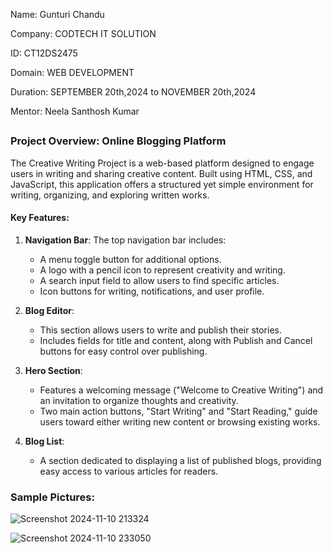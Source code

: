 Name: Gunturi Chandu

Company: CODTECH IT SOLUTION

ID: CT12DS2475

Domain: WEB DEVELOPMENT

Duration: SEPTEMBER 20th,2024 to NOVEMBER 20th,2024

Mentor: Neela Santhosh Kumar

##
### Project Overview: Online Blogging Platform

The Creative Writing Project is a web-based platform designed to engage users in writing and sharing creative content. Built using HTML, CSS, and JavaScript, this application offers a structured yet simple environment for writing, organizing, and exploring written works.

#### Key Features:

1. **Navigation Bar**: The top navigation bar includes:

    - A menu toggle button for additional options.
    - A logo with a pencil icon to represent creativity and writing.
    - A search input field to allow users to find specific articles.
    - Icon buttons for writing, notifications, and user profile.
   
2. **Blog Editor**:
    - This section allows users to write and publish their stories.
    - Includes fields for title and content, along with Publish and Cancel buttons for easy control over publishing.
      
3. **Hero Section**:
    - Features a welcoming message ("Welcome to Creative Writing") and an invitation to organize thoughts and creativity.
    - Two main action buttons, "Start Writing" and "Start Reading," guide users toward either writing new content or browsing existing works.

4. **Blog List**:
    - A section dedicated to displaying a list of published blogs, providing easy access to various articles for readers.
      
### Sample Pictures:

![Screenshot 2024-11-10 213324](https://github.com/user-attachments/assets/99624aff-484a-4823-a2cf-e45b9ca18da2)

![Screenshot 2024-11-10 233050](https://github.com/user-attachments/assets/7fc296e3-26a0-45fa-8669-580585b7e0d4)

